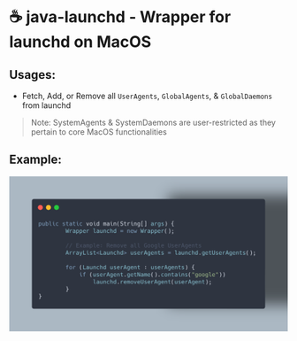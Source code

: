 # ☕ java-launchd - Wrapper for launchd on MacOS

## Usages:
- Fetch, Add, or Remove all `UserAgents`, `GlobalAgents`, & `GlobalDaemons` from launchd
> Note: SystemAgents & SystemDaemons are user-restricted as they pertain to core MacOS functionalities

## Example:
![Example](https://github.com/csairlie/java-launchd/blob/main/docs/example.png)
